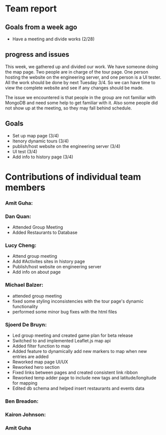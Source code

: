 # Team report

## Goals from a week ago 
- Have a meeting and divide works (2/28)

## progress and issues
This week, we gathered up and divided our work. We have someone doing the map page. Two people are in charge of the tour page.
One person hosting the website on the engineering server, and one person is a UI tester. All the work should be done by next Tuesday 3/4. 
So we can have time to view the complete website and see if any changes should be made. 

The issue we encountered is that people in the group are not familiar with MongoDB and need some help to get familiar with it. 
Also some people did not show up at the meeting, so they may fall behind schedule. 

## Goals
- Set up map page (3/4)
- Itenory dynamic tours (3/4)
- publish/host website on the engineering server (3/4)
- UI test (3/4)
- Add info to history page (3/4)

# Contributions of individual team members

### Amit Guha:

### Dan Quan:
- Attended Group Meeting
- Added Restaurants to Database

### Lucy Cheng:
- Attend group meeting
- Add #Activites sites in history page
- Publish/host website on engineering server
- Add info on about page

### Michael Balzer:
- attended group meeting
- fixed some styling inconsistencies with the tour page's dynamic functionality
- performed some minor bug fixes with the html files
### Sjoerd De Bruyn:
-  Led group meeting and created game plan for beta release
-  Switched to and implemented Leaflet.js map api
-  Added filter function to map
-  Added feature to dynamically add new markers to map when new entries are added
-  Reworked map page UI/UX
-  Reworked hero section 
-  Fixed links between pages and created consistent link ribbon
-  Reworked temp adder page to include new tags and latitude/longitude for mapping
-  Edited db schema and helped insert restaurants and events data


### Ben Breadon:

### Kairon Johnson:

### Amit Guha

